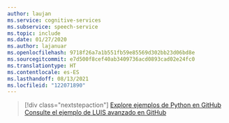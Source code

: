 ```yaml
---
author: laujan
ms.service: cognitive-services
ms.subservice: speech-service
ms.topic: include
ms.date: 01/27/2020
ms.author: lajanuar
ms.openlocfilehash: 9718f26a7a1b551fb59e85569d302bb23d06bd8e
ms.sourcegitcommit: e7d500f8cef40ab3409736acd0893cad02e24fc0
ms.translationtype: HT
ms.contentlocale: es-ES
ms.lasthandoff: 08/13/2021
ms.locfileid: "122071890"
---
```

> [!div class="nextstepaction"]
> [Explore ejemplos de Python en GitHub](https://aka.ms/speech/github-python)
> [Consulte el ejemplo de LUIS avanzado en GitHub](https://github.com/Azure/pizza_luis_bot)
